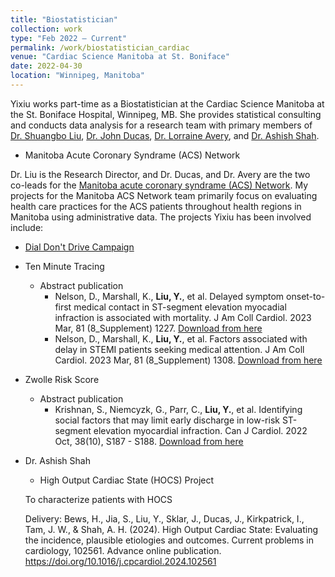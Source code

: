 ```yaml
---
title: "Biostatistician"
collection: work
type: "Feb 2022 – Current"
permalink: /work/biostatistician_cardiac
venue: "Cardiac Science Manitoba at St. Boniface"
date: 2022-04-30
location: "Winnipeg, Manitoba"
---
```


Yixiu works part-time as a Biostatistician at the Cardiac Science Manitoba at the St. Boniface Hospital, Winnipeg, MB. She provides statistical consulting and conducts data analysis for a research team with primary members of [Dr. Shuangbo Liu](https://cardiacsciencesmb.ca/staff/shuangbo-liu/), [Dr. John Ducas](https://cardiacsciencesmb.ca/staff/john-ducas/), [Dr. Lorraine Avery](https://cardiacsciencesmb.ca/staff/lorraine-avery/), and [Dr. Ashish Shah](https://cardiacsciencesmb.ca/staff/ashish-shah/). 

* Manitoba Acute Coronary Syndrame (ACS) Network 

Dr. Liu is the Research Director, and Dr. Ducas, and Dr. Avery are the two co-leads for the [Manitoba acute coronary syndrame (ACS) Network](https://cardiacsciencesmb.ca/patients-visitors/clinical-areas-pathways/acs-network/). My projects for the Manitoba ACS Network team primarily focus on evaluating health care practices for the ACS patients throughout health regions in Manitoba using administrative data. The projects Yixiu has been involved include: 

* [Dial Don't Drive Campaign](https://mbacsnetwork.ca/dialdontdrive)
* Ten Minute Tracing 
    * Abstract publication
        * Nelson, D., Marshall, K., **Liu, Y.**, et al. Delayed symptom onset-to-first medical contact in ST-segment elevation myocadial infraction is associated with mortality. J Am Coll Cardiol. 2023 Mar, 81 (8_Supplement) 1227.
        [Download from here](https://doi.org/10.1016/S0735-1097(23)01671-6)
        * Nelson, D., Marshall, K., **Liu, Y.**, et al. Factors associated with delay in STEMI patients seeking medical attention. J Am Coll Cardiol. 2023 Mar, 81 (8_Supplement) 1308.
        [Download from here](https://doi.org/10.1016/S0735-1097(23)01752-7)
* Zwolle Risk Score
    * Abstract publication
        * Krishnan, S., Niemcyzk, G., Parr, C., **Liu, Y.**, et al. Identifying social factors that may limit early discharge in low-risk ST-segment elevation myocardial infraction. Can J Cardiol. 2022 Oct, 38(10), S187 - S188.
            [Download from here](https://doi.org/10.1016/j.cjca.2022.08.151)

* Dr. Ashish Shah
    * High Output Cardiac State (HOCS) Project

    To characterize patients with HOCS
    
    Delivery: Bews, H., Jia, S., Liu, Y., Sklar, J., Ducas, J., Kirkpatrick, I., Tam, J. W., & Shah, A. H. (2024). High Output Cardiac State: Evaluating the incidence, plausible etiologies and outcomes. Current problems in cardiology, 102561. Advance online publication. https://doi.org/10.1016/j.cpcardiol.2024.102561